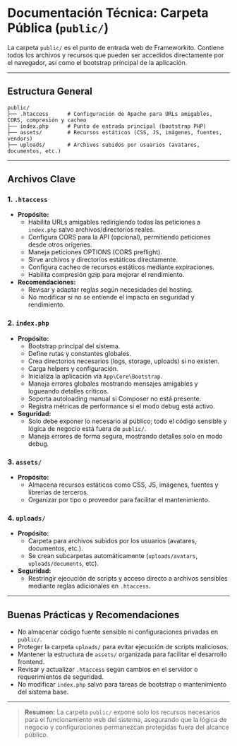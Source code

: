 # Documentación Técnica: Carpeta Pública (`public/`)

La carpeta `public/` es el punto de entrada web de Frameworkito. Contiene todos los archivos y recursos que pueden ser accedidos directamente por el navegador, así como el bootstrap principal de la aplicación.

---

## Estructura General

```
public/
├── .htaccess      # Configuración de Apache para URLs amigables, CORS, compresión y cacheo
├── index.php      # Punto de entrada principal (bootstrap PHP)
├── assets/        # Recursos estáticos (CSS, JS, imágenes, fuentes, vendors)
├── uploads/       # Archivos subidos por usuarios (avatares, documentos, etc.)
```

---

## Archivos Clave

### 1. `.htaccess`
- **Propósito:**
  - Habilita URLs amigables redirigiendo todas las peticiones a `index.php` salvo archivos/directorios reales.
  - Configura CORS para la API (opcional), permitiendo peticiones desde otros orígenes.
  - Maneja peticiones OPTIONS (CORS preflight).
  - Sirve archivos y directorios estáticos directamente.
  - Configura cacheo de recursos estáticos mediante expiraciones.
  - Habilita compresión gzip para mejorar el rendimiento.
- **Recomendaciones:**
  - Revisar y adaptar reglas según necesidades del hosting.
  - No modificar si no se entiende el impacto en seguridad y rendimiento.

### 2. `index.php`
- **Propósito:**
  - Bootstrap principal del sistema.
  - Define rutas y constantes globales.
  - Crea directorios necesarios (logs, storage, uploads) si no existen.
  - Carga helpers y configuración.
  - Inicializa la aplicación vía `App\Core\Bootstrap`.
  - Maneja errores globales mostrando mensajes amigables y logueando detalles críticos.
  - Soporta autoloading manual si Composer no está presente.
  - Registra métricas de performance si el modo debug está activo.
- **Seguridad:**
  - Solo debe exponer lo necesario al público; todo el código sensible y lógica de negocio está fuera de `public/`.
  - Maneja errores de forma segura, mostrando detalles solo en modo debug.

### 3. `assets/`
- **Propósito:**
  - Almacena recursos estáticos como CSS, JS, imágenes, fuentes y librerías de terceros.
  - Organizar por tipo o proveedor para facilitar el mantenimiento.

### 4. `uploads/`
- **Propósito:**
  - Carpeta para archivos subidos por los usuarios (avatares, documentos, etc.).
  - Se crean subcarpetas automáticamente (`uploads/avatars`, `uploads/documents`, etc).
- **Seguridad:**
  - Restringir ejecución de scripts y acceso directo a archivos sensibles mediante reglas adicionales en `.htaccess`.

---

## Buenas Prácticas y Recomendaciones

- No almacenar código fuente sensible ni configuraciones privadas en `public/`.
- Proteger la carpeta `uploads/` para evitar ejecución de scripts maliciosos.
- Mantener la estructura de `assets/` organizada para facilitar el desarrollo frontend.
- Revisar y actualizar `.htaccess` según cambios en el servidor o requerimientos de seguridad.
- No modificar `index.php` salvo para tareas de bootstrap o mantenimiento del sistema base.

---

> **Resumen:**
> La carpeta `public/` expone solo los recursos necesarios para el funcionamiento web del sistema, asegurando que la lógica de negocio y configuraciones permanezcan protegidas fuera del alcance público.
